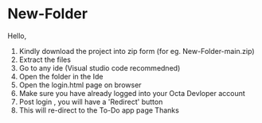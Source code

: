 # New-Folder
Hello,
1. Kindly download the project into zip form (for eg. New-Folder-main.zip)
2. Extract the files
3. Go to any ide (Visual studio code recommedned)
4. Open the folder in the Ide
5. Open the login.html page on browser
6. Make sure you have already logged into your Octa Devloper account
7. Post login , you will have a 'Redirect' button
8. This will re-direct to the To-Do app page
Thanks
